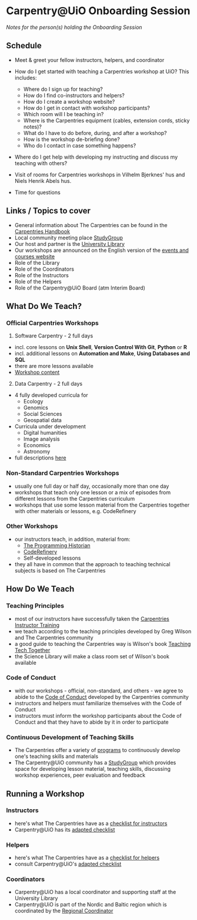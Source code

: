 # Carpentry@UiO Onboarding Session
*Notes for the person(s) holding the Onboarding Session*

## Schedule

* Meet & greet your fellow instructors, helpers, and coordinator

* How do I get started with teaching a Carpentries workshop at UiO? This includes:

    * Where do I sign up for teaching?
    * How do I find co-instructors and helpers?
    * How do I create a workshop website?
    * How do I get in contact with workshop participants?
    * Which room will I be teaching in?
    * Where is the Carpentries equipment (cables, extension cords, sticky notes)?
    * What do I have to do before, during, and after a workshop?
    * How is the workshop de-briefing done?
    * Who do I contact in case something happens?               

* Where do I get help with developing my instructing and discuss my teaching with others?

* Visit of rooms for Carpentries workshops in Vilhelm Bjerknes' hus and Niels Henrik Abels hus.

* Time for questions

## Links / Topics to cover

* General information about The Carpentries can be found in the [Carpentries Handbook](https://docs.carpentries.org/index.html)
* Local community meeting place [StudyGroup](https://uio-carpentry.github.io/studyGroup/)
* Our host and partner is the [University Library](https://www.ub.uio.no/)
* Our workshops are announced on the English version of the [events and courses website](https://www.ub.uio.no/english/courses-events/courses/other/Carpentry/index.html)
* Role of the Library
* Role of the Coordinators
* Role of the Instructors
* Role of the Helpers
* Role of the Carpentry@UiO Board (atm Interim Board)


## What Do We Teach?

### Official Carpentries Workshops

1. Software Carpentry - 2 full days
* incl. core lessons on **Unix Shell**, **Version Control With Git**, **Python** or **R**
* incl. additional lessons on **Automation and Make**, **Using Databases and SQL**
* there are more lessons available
* [Workshop content](https://software-carpentry.org/lessons/)

2. Data Carpentry - 2 full days
* 4 fully developed curricula for
  * Ecology 
  * Genomics 
  * Social Sciences 
  * Geospatial data 
* Curricula under development
  * Digital humanities 
  * Image analysis 
  * Economics 
  * Astronomy 
* full descriptions [here](https://datacarpentry.org/lessons/)

### Non-Standard Carpentries Workshops

* usually one full day or half day, occasionally more than one day
* workshops that teach only one lesson or a mix of episodes from different lessons from the Carpentries curriculum
* workshops that use some lesson material from the Carpentries together with other materials or lessons, e.g. CodeRefinery

### Other Workshops

* our instructors teach, in addition, material from:
  * [The Programming Historian](https://programminghistorian.org/en/lessons/)
  * [CodeRefinery](https://coderefinery.org/lessons/)
  * Self-developed lessons
* they all have in common that the approach to teaching technical subjects is based on The Carpentries

## How Do We Teach

### Teaching Principles

* most of our instructors have successfully taken the [Carpentries Instructor Training](https://docs.carpentries.org/topic_folders/instructor_training/index.html)
* we teach according to the teaching principles developed by Greg Wilson and The Carpentries community
* a good guide to teaching the Carpentries way is Wilson's book [Teaching Tech Together](https://teachtogether.tech/)
* the Science Library will make a class room set of Wilson's book available

### Code of Conduct

* with our workshops - official, non-standard, and others - we agree to abide to the [Code of Conduct](https://docs.carpentries.org/topic_folders/policies/code-of-conduct.html) developed by the Carpentries community
* instructors and helpers must familiarize themselves with the Code of Conduct
* instructors must inform the workshop participants about the Code of Conduct and that they have to abide by it in order to participate

### Continuous Development of Teaching Skills

* The Carpentries offer a variety of [programs](https://docs.carpentries.org/topic_folders/instructor_development/index.html) to continuously develop one's teaching skills and materials
* The Carpentry@UiO community has a [StudyGroup](https://uio-carpentry.github.io/studyGroup/) which provides space for developing lesson material, teaching skills, discussing workshop experiences, peer evaluation and feedback

## Running a Workshop

### Instructors

* here's what The Carpentries have as a [checklist for instructors](https://docs.carpentries.org/topic_folders/hosts_instructors/hosts_instructors_checklist.html#instructor-checklist)
* Carpentry@UiO has its [adapted checklist](https://github.com/uio-carpentry/organisational/blob/master/workshop_operations/checklists.md)

### Helpers

* here's what The Carpentries have as a [checklist for helpers](https://docs.carpentries.org/topic_folders/hosts_instructors/hosts_instructors_checklist.html#helper-checklist)
* consult Carpentry@UiO's [adapted checklist](https://github.com/uio-carpentry/organisational/blob/master/workshop_operations/checklists.md)

### Coordinators

* Carpentry@UiO has a local coordinator and supporting staff at the University Library
* Carpentry@UiO is part of the Nordic and Baltic region which is coordinated by the [Regional Coordinator](https://carpentries.org/regions_nordic/)
